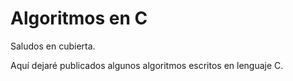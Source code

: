 # Algoritmos en C

Saludos en cubierta.

Aquí dejaré publicados algunos algoritmos escritos en lenguaje C. 
